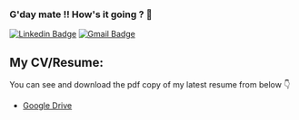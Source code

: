 ### G'day mate !! How's it going ? 👋

[![Linkedin Badge](https://img.shields.io/badge/Iftakhar_Alam_-blue?&logo=linkedin&logoColor=white&link=https://www.linkedin.com/in/iftakhar-alam-rizve-7aa151209/)](https://www.linkedin.com/in/iftakhar-alam-rizve-7aa151209/)
[![Gmail Badge](https://img.shields.io/badge/-Contact_email-c14438?style=flat-square&logo=Gmail&logoColor=white&link=mailto:iftakharalam1100@gmail.com)](mailto:iftakharalam1100@gmail.com)

## My CV/Resume:

You can see and download the pdf copy of my latest resume from below  👇

- [Google Drive](https://drive.google.com/file/d/16J-NpmX1Z3vLbUs9RSudjTmNx8YNQYdt/view?usp=sharing)

